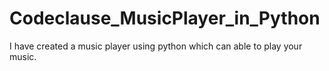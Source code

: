 # Codeclause_MusicPlayer_in_Python
I have created a music player using python which can able to play your music.

